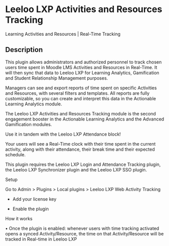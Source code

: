 # Leeloo LXP Activities and Resources Tracking #

Learning Activities and Resources | Real-Time Tracking

## Description ##

This plugin allows administrators and authorized personnel to track chosen users time spent in Moodle LMS Activities and Resources in Real-Time. It will then sync that data to Leeloo LXP for Learning Analytics, Gamification and Student Relationship Management purposes.

Managers can see and export reports of time spent on specific Activities and Resources, with several filters and templates. All reports are fully customizable, so you can create and interpret this data in the Actionable Learning Analytics module.

The Leeloo LXP Activities and Resources Tracking module is the second engagement booster in the Actionable Learning Analytics and the Advanced Gamification modules.

Use it in tandem with the Leeloo LXP Attendance block!

Your users will see a Real-Time clock with their time spent in the current activity, along with their attendance, their break time and their expected schedule.

This plugin requires the Leeloo LXP Login and Attendance Tracking plugin, the Leeloo LXP Synchronizer plugin and the Leeloo LXP SSO plugin.

Setup

Go to Admin > Plugins > Local plugins > Leeloo LXP Web Activity Tracking

- Add your license key

- Enable the plugin

How it works

• Once the plugin is enabled: whenever users with time tracking activated opens a synced Activity/Resource, the time on that Activity/Resource will be tracked in Real-time in Leeloo LXP
